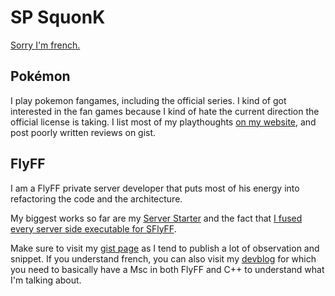 # SP SquonK

[Sorry I'm french.](https://youtu.be/eFlPYim-SUc)

## Pokémon

I play pokemon fangames, including the official series. I kind of got interested in the fan games because I kind of hate the current direction the official license is taking. I list most of my playthoughts [on my website](https://squonk.fr/pokemon/), and post poorly written reviews on gist.

## FlyFF

I am a FlyFF private server developer that puts most of his energy into refactoring the code and the architecture.

My biggest works so far are my [Server Starter](https://github.com/SPSquonK/ServerStarter) and the fact that [I fused every server side executable for SFlyFF](https://www.xn--s-sfa.fr/wp-content/uploads/2020/05/DBWorldServer02.png).

Make sure to visit my [gist page](https://gist.github.com/SPSquonK/) as I tend to publish a lot of observation and snippet.
If you understand french, you can also visit my [devblog](https://www.sà.fr) for which you need to basically have a Msc in both FlyFF and C++ to understand what I'm talking about.
